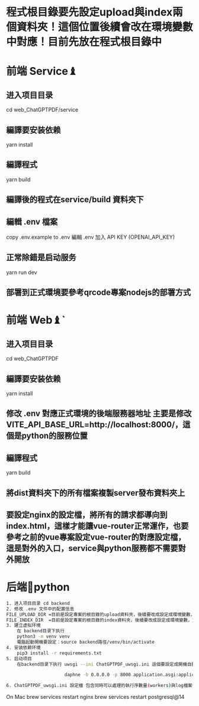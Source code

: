 # 程式根目錄要先設定upload與index兩個資料夾！這個位置後續會改在環境變數中對應！目前先放在程式根目錄中
# 前端 Service♝

## 进入项目目录
cd web_ChatGPTPDF/service
## 編譯要安装依赖
yarn install

## 編譯程式
yarn build 

## 編譯後的程式在service/build 資料夾下

## 編輯 .env 檔案
copy .env.example to .env
編輯 .env 加入 API KEY (OPENAI_API_KEY)

## 正常除錯是启动服务
yarn run dev

## 部署到正式環境要參考qrcode專案nodejs的部署方式

# 前端 Web♝`
## 进入项目目录
cd web_ChatGPTPDF
## 編譯要安装依赖
yarn install

## 修改 .env 對應正式環境的後端服務器地址 主要是修改 VITE_API_BASE_URL=http://localhost:8000/，這個是python的服務位置
## 編譯程式
yarn build 

## 將dist資料夾下的所有檔案複製server發布資料夾上

## 要設定nginx的設定檔，將所有的請求都導向到index.html，這樣才能讓vue-router正常運作，也要參考之前的vue專案設定vue-router的對應設定檔，這是對外的入口，service與python服務都不需要對外開放

# 后端💈python

~~~bash
1. 进入项目目录 cd backend
2. 修改 .env 文件中的配置信息
FILE_UPLOAD_DIR =目前是設定專案的根目錄的upload資料夾，後續要改成設定成環境變數，並且要授權給www-data
FILE_INDEX_DIR  =目前是設定專案的根目錄的index資料夾，後續要改成設定成環境變數，並且要授權給www-data
3. 建立虚拟环境
	在 backend目录下执行
	python3 -m venv venv
	電腦起動開機要設定：source backend路徑/venv/bin/activate
4. 安装依赖环境
	pip3 install -r requirements.txt
5. 启动项目
	在backend目录下执行 uwsgi --ini ChatGPTPDF_uwsgi.ini 這個要設定成開機自動執行

                      daphne -b 0.0.0.0 -p 8000 application.asgi:application

6. ChatGPTPDF_uwsgi.ini 設定檔 包含同時可以處理的執行序數量(workers)與log檔案位置(daemonize) 這兩個要配合環境設定
~~~

On Mac
brew services restart nginx
brew services restart postgresql@14
